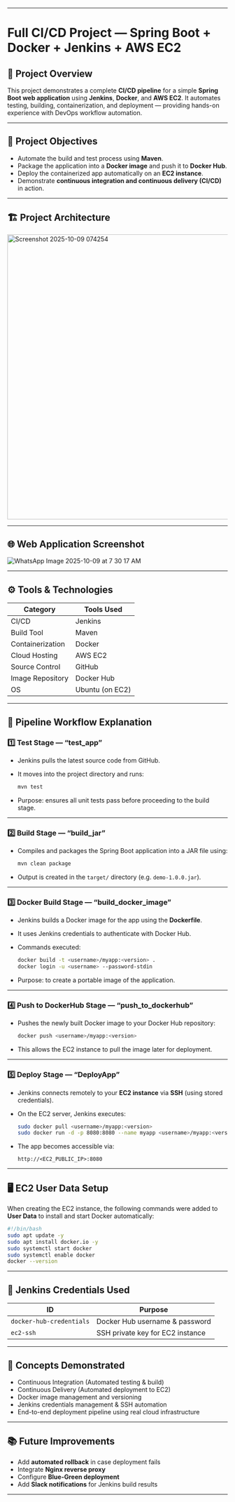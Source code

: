 
---

# **Full CI/CD Project — Spring Boot + Docker + Jenkins + AWS EC2**

## 🚀 **Project Overview**

This project demonstrates a complete **CI/CD pipeline** for a simple **Spring Boot web application** using **Jenkins**, **Docker**, and **AWS EC2**.
It automates testing, building, containerization, and deployment — providing hands-on experience with DevOps workflow automation.

---

## 🧩 **Project Objectives**

* Automate the build and test process using **Maven**.
* Package the application into a **Docker image** and push it to **Docker Hub**.
* Deploy the containerized app automatically on an **EC2 instance**.
* Demonstrate **continuous integration and continuous delivery (CI/CD)** in action.

---

## 🏗️ **Project Architecture**

<img width="1317" height="650" alt="Screenshot 2025-10-09 074254" src="https://github.com/user-attachments/assets/99498567-c4d4-40cf-896f-878a904f9a68" />



---

## 🌐 **Web Application Screenshot**

![WhatsApp Image 2025-10-09 at 7 30 17 AM](https://github.com/user-attachments/assets/3711c1c6-d60a-4210-8bcb-91704cbc14b4)

---

## ⚙️ **Tools & Technologies**

| Category         | Tools Used      |
| ---------------- | --------------- |
| CI/CD            | Jenkins         |
| Build Tool       | Maven           |
| Containerization | Docker          |
| Cloud Hosting    | AWS EC2         |
| Source Control   | GitHub          |
| Image Repository | Docker Hub      |
| OS               | Ubuntu (on EC2) |

---

## 🧱 **Pipeline Workflow Explanation**

### 1️⃣ **Test Stage — “test_app”**

* Jenkins pulls the latest source code from GitHub.
* It moves into the project directory and runs:

  ```bash
  mvn test
  ```
* Purpose: ensures all unit tests pass before proceeding to the build stage.

---

### 2️⃣ **Build Stage — “build_jar”**

* Compiles and packages the Spring Boot application into a JAR file using:

  ```bash
  mvn clean package
  ```
* Output is created in the `target/` directory (e.g. `demo-1.0.0.jar`).

---

### 3️⃣ **Docker Build Stage — “build_docker_image”**

* Jenkins builds a Docker image for the app using the **Dockerfile**.
* It uses Jenkins credentials to authenticate with Docker Hub.
* Commands executed:

  ```bash
  docker build -t <username>/myapp:<version> .
  docker login -u <username> --password-stdin
  ```
* Purpose: to create a portable image of the application.

---

### 4️⃣ **Push to DockerHub Stage — “push_to_dockerhub”**

* Pushes the newly built Docker image to your Docker Hub repository:

  ```bash
  docker push <username>/myapp:<version>
  ```
* This allows the EC2 instance to pull the image later for deployment.

---

### 5️⃣ **Deploy Stage — “DeployApp”**

* Jenkins connects remotely to your **EC2 instance** via **SSH** (using stored credentials).
* On the EC2 server, Jenkins executes:

  ```bash
  sudo docker pull <username>/myapp:<version>
  sudo docker run -d -p 8080:8080 --name myapp <username>/myapp:<version>
  ```
* The app becomes accessible via:

  ```
  http://<EC2_PUBLIC_IP>:8080
  ```

---

## 🖥️ **EC2 User Data Setup**

When creating the EC2 instance, the following commands were added to **User Data** to install and start Docker automatically:

```bash
#!/bin/bash
sudo apt update -y
sudo apt install docker.io -y
sudo systemctl start docker
sudo systemctl enable docker
docker --version
```

---

## 🔑 **Jenkins Credentials Used**

| ID                       | Purpose                          |
| ------------------------ | -------------------------------- |
| `docker-hub-credentials` | Docker Hub username & password   |
| `ec2-ssh`                | SSH private key for EC2 instance |

---

## 🧠 **Concepts Demonstrated**

* Continuous Integration (Automated testing & build)
* Continuous Delivery (Automated deployment to EC2)
* Docker image management and versioning
* Jenkins credentials management & SSH automation
* End-to-end deployment pipeline using real cloud infrastructure

---

## 📚 **Future Improvements**

* Add **automated rollback** in case deployment fails
* Integrate **Nginx reverse proxy**
* Configure **Blue-Green deployment**
* Add **Slack notifications** for Jenkins build results

---


